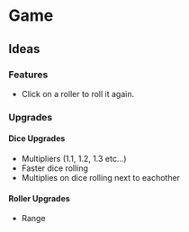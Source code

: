 # Game

## Ideas

### Features
- Click on a roller to roll it again.

### Upgrades
#### Dice Upgrades
- Multipliers (1.1, 1.2, 1.3 etc...)
- Faster dice rolling 
- Multiplies on dice rolling next to eachother

#### Roller Upgrades
- Range

